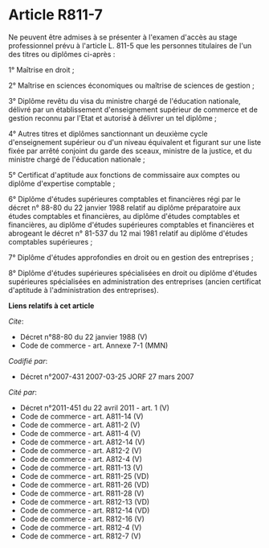 # Article R811-7

Ne peuvent être admises à se présenter à l'examen d'accès au stage professionnel prévu à l'article L. 811-5 que les personnes
titulaires de l'un des titres ou diplômes ci-après : 

1° Maîtrise en droit ; 

2° Maîtrise en sciences économiques ou maîtrise de sciences de gestion ; 

3° Diplôme revêtu du visa du ministre chargé de l'éducation nationale, délivré par un établissement d'enseignement supérieur
de commerce et de gestion reconnu par l'Etat et autorisé à délivrer un tel diplôme ; 

4° Autres titres et diplômes sanctionnant un deuxième cycle d'enseignement supérieur ou d'un niveau équivalent et figurant
sur une liste fixée par arrêté conjoint du garde des sceaux, ministre de la justice, et du ministre chargé de l'éducation
nationale ; 

5° Certificat d'aptitude aux fonctions de commissaire aux comptes ou diplôme d'expertise comptable ; 

6° Diplôme d'études supérieures comptables et financières régi par le décret n° 88-80 du 22 janvier 1988 relatif au diplôme
préparatoire aux études comptables et financières, au diplôme d'études comptables et financières, au diplôme d'études
supérieures comptables et financières et abrogeant le décret n° 81-537 du 12 mai 1981 relatif au diplôme d'études comptables
supérieures ; 

7° Diplôme d'études approfondies en droit ou en gestion des entreprises ; 

8° Diplôme d'études supérieures spécialisées en droit ou diplôme d'études supérieures spécialisées en administration des
entreprises (ancien certificat d'aptitude à l'administration des entreprises).

**Liens relatifs à cet article**

_Cite_:

  - Décret n°88-80 du 22 janvier 1988 (V)
  - Code de commerce - art. Annexe 7-1 (MMN)

_Codifié par_:

  - Décret n°2007-431 2007-03-25 JORF 27 mars 2007

_Cité par_:

  - Décret n°2011-451 du 22 avril 2011 - art. 1 (V)
  - Code de commerce - art. A811-14 (V)
  - Code de commerce - art. A811-2 (V)
  - Code de commerce - art. A811-4 (V)
  - Code de commerce - art. A812-14 (V)
  - Code de commerce - art. A812-2 (V)
  - Code de commerce - art. A812-4 (V)
  - Code de commerce - art. R811-13 (V)
  - Code de commerce - art. R811-25 (VD)
  - Code de commerce - art. R811-26 (VD)
  - Code de commerce - art. R811-28 (V)
  - Code de commerce - art. R812-13 (VD)
  - Code de commerce - art. R812-14 (VD)
  - Code de commerce - art. R812-16 (V)
  - Code de commerce - art. R812-4 (V)
  - Code de commerce - art. R812-7 (V)
